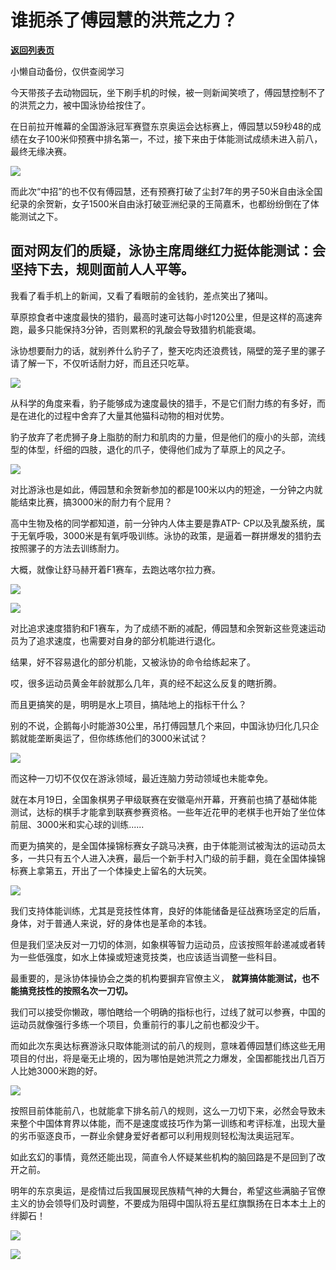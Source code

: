 # 谁扼杀了傅园慧的洪荒之力？

[**返回列表页**](/gzh/政事堂2019)

小懒自动备份，仅供查阅学习

今天带孩子去动物园玩，坐下刷手机的时候，被一则新闻笑喷了，傅园慧控制不了的洪荒之力，被中国泳协给按住了。

  

在日前拉开帷幕的全国游泳冠军赛暨东京奥运会达标赛上，傅园慧以59秒48的成绩在女子100米仰预赛中排名第一，不过，接下来由于体能测试成绩未进入前八，最终无缘决赛。

  

![](https://mmbiz.qpic.cn/mmbiz_png/rxhS23yu8cP7m0bO8yibd9es9HqfKCTOiayqzZVzzOUcDkJ4Q8iaPCrBa9fUSva7I974vlqCgtQKz6u4SmXCjgibVg/640?wx_fmt=png)

而此次“中招”的也不仅有傅园慧，还有预赛打破了尘封7年的男子50米自由泳全国纪录的余贺新，女子1500米自由泳打破亚洲纪录的王简嘉禾，也都纷纷倒在了体能测试之下。

  

## 面对网友们的质疑，泳协主席周继红力挺体能测试：会坚持下去，规则面前人人平等。

  

我看了看手机上的新闻，又看了看眼前的金钱豹，差点笑出了猪叫。  

  

草原掠食者中速度最快的猎豹，最高时速可达每小时120公里，但是这样的高速奔跑，最多只能保持3分钟，否则累积的乳酸会导致猎豹机能衰竭。

  

泳协想要耐力的话，就别养什么豹子了，整天吃肉还浪费钱，隔壁的笼子里的骡子请了解一下，不仅听话耐力好，而且还只吃草。  

  

![](https://mmbiz.qpic.cn/mmbiz_jpg/rxhS23yu8cP7m0bO8yibd9es9HqfKCTOiabOfQVqIticf7S8icQrrBVFicCiboFYUMcaCpX2DRIvfriajOqmwteiblI9hg/640?wx_fmt=jpeg)

  

从科学的角度来看，豹子能够成为速度最快的猎手，不是它们耐力练的有多好，而是在进化的过程中舍弃了大量其他猫科动物的相对优势。

  

豹子放弃了老虎狮子身上脂肪的耐力和肌肉的力量，但是他们的瘦小的头部，流线型的体型，纤细的四肢，退化的爪子，使得他们成为了草原上的风之子。

  

![](https://mmbiz.qpic.cn/mmbiz_jpg/rxhS23yu8cP7m0bO8yibd9es9HqfKCTOia2s5pqhve7GQ3V6BC75QEOfccQKJXrN0MqB1RDMdSqLINFdCJYlxRrw/640?wx_fmt=jpeg)

  

对比游泳也是如此，傅园慧和余贺新参加的都是100米以内的短途，一分钟之内就能结束比赛，搞3000米的耐力有个屁用？

  

高中生物及格的同学都知道，前一分钟内人体主要是靠ATP-
CP以及乳酸系统，属于无氧呼吸，3000米是有氧呼吸训练。泳协的政策，是逼着一群拼爆发的猎豹去按照骡子的方法去训练耐力。  

  

大概，就像让舒马赫开着F1赛车，去跑达喀尔拉力赛。

  

![](https://mmbiz.qpic.cn/mmbiz_jpg/rxhS23yu8cP7m0bO8yibd9es9HqfKCTOiaX1JaGwGvJgnAhl4QzHwxvtUdRUndBIjibz9qJo1lRa3yLwaSvuLrDicA/640?wx_fmt=jpeg)

![](https://mmbiz.qpic.cn/mmbiz_jpg/rxhS23yu8cP7m0bO8yibd9es9HqfKCTOiaTjsBLJpzdf5ib1Aez2gKr3arQic1OZQhbD35xKlsbMZibd4dQ14eolHrw/640?wx_fmt=jpeg)

  

对比追求速度猎豹和F1赛车，为了成绩不断的减配，傅园慧和余贺新这些竞速运动员为了追求速度，也需要对自身的部分机能进行退化。

  

结果，好不容易退化的部分机能，又被泳协的命令给练起来了。

  

哎，很多运动员黄金年龄就那么几年，真的经不起这么反复的瞎折腾。  

  

而且更搞笑的是，明明是水上项目，搞陆地上的指标干什么？

  

别的不说，企鹅每小时能游30公里，吊打傅园慧几个来回，中国泳协归化几只企鹅就能垄断奥运了，但你练练他们的3000米试试？

  

![](https://mmbiz.qpic.cn/mmbiz_jpg/rxhS23yu8cP7m0bO8yibd9es9HqfKCTOiablrwKU2oqlCRLuN3MBkB5NrI6pwwAMBqgWT3kj0pVhmFuxCQpOXsBg/640?wx_fmt=jpeg)

  

而这种一刀切不仅仅在游泳领域，最近连脑力劳动领域也未能幸免。

  

就在本月19日，全国象棋男子甲级联赛在安徽亳州开幕，开赛前也搞了基础体能测试，达标的棋手才能拿到联赛参赛资格。一些年近花甲的老棋手也开始了坐位体前屈、3000米和实心球的训练......

  

而更为搞笑的，是全国体操锦标赛女子跳马决赛，由于体能测试被淘汰的运动员太多，一共只有五个人进入决赛，最后一个新手村入门级的前手翻，竟在全国体操锦标赛上拿第五，开出了一个体操史上留名的大玩笑。

  

![](https://mmbiz.qpic.cn/mmbiz_gif/rxhS23yu8cP7m0bO8yibd9es9HqfKCTOiadE3HFQsm1AF2BtUvOne2LljYEaFKWy5XyiaUSRzCcm6a8RLMr8GzdcA/640?wx_fmt=gif)

  

我们支持体能训练，尤其是竞技性体育，良好的体能储备是征战赛场坚定的后盾，身体，对于普通人来说，好的身体也是革命的本钱。

  

但是我们坚决反对一刀切的体测，如象棋等智力运动员，应该按照年龄递减或者转为一些低强度，如水上体操或短速竞技类，也应该适当调整一些科目。  

  

最重要的，是泳协体操协会之类的机构要摒弃官僚主义， **就算搞体能测试，也不能搞竞技性的按照名次一刀切。**

  

我们可以接受你懒政，哪怕瞎给一个明确的指标也行，过线了就可以参赛，中国的运动员就像强行多练一个项目，负重前行的事儿之前也都没少干。

  

而如此次东奥达标赛游泳只取体能测试的前八的规则，意味着傅园慧们练这些无用项目的付出，将是毫无止境的，因为哪怕是她洪荒之力爆发，全国都能找出几百万人比她3000米跑的好。

  

![](https://mmbiz.qpic.cn/mmbiz_jpg/rxhS23yu8cP7m0bO8yibd9es9HqfKCTOiaiculnpuQxun6Yj9wNib3QnPvDxHiciaZdmMoN41aekRmWryNa0hffmmDsQ/640?wx_fmt=jpeg)

  

按照目前体能前八，也就能拿下排名前八的规则，这么一刀切下来，必然会导致未来整个中国体育界以体能，而不是速度或技巧作为第一训练和考评标准，出现大量的劣币驱逐良币，一群业余健身爱好者都可以利用规则轻松淘汰奥运冠军。  

  

如此玄幻的事情，竟然还能出现，简直令人怀疑某些机构的脑回路是不是回到了改开之前。  

  

明年的东京奥运，是疫情过后我国展现民族精气神的大舞台，希望这些满脑子官僚主义的协会领导们及时调整，不要成为阻碍中国队将五星红旗飘扬在日本本土上的绊脚石！

  

![](https://mmbiz.qpic.cn/mmbiz_jpg/rxhS23yu8cP7m0bO8yibd9es9HqfKCTOianzHtaAGdF8p4Xg0CWMADnDOuzHgYZ9s1y7YAf7rxibSfvoILZRTelFg/640?wx_fmt=jpeg)

  

![](https://mmbiz.qpic.cn/mmbiz_jpg/rxhS23yu8cPp0iaKAfe0ZsWfgGcY72o9Nror8TicrtnlDsqzY7y4Kum4fM3X0FMEGlbvm9HvZUiaETSnLt4DHNLbQ/640?wx_fmt=jpeg)

